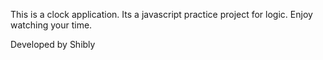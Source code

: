 This is a clock application. Its a javascript practice project for logic. Enjoy watching your time.

Developed by Shibly